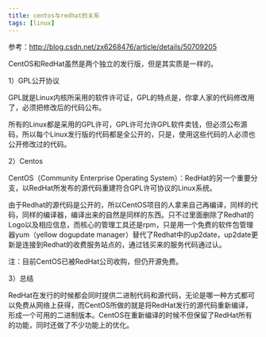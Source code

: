 ```yaml
---
title: centos与redhat的关系
tags: [linux]
---
```


参考：http://blog.csdn.net/zx6268476/article/details/50709205

CentOS和RedHat虽然是两个独立的发行版，但是其实质是一样的。

1）GPL公开协议

GPL就是Linux内核所采用的软件许可证，GPL的特点是，你拿人家的代码修改用了，必须把修改后的代码公布。

所有的Linux都是采用的GPL许可，GPL许可允许GPL软件卖钱，但必须公布源码，所以每个Linux发行版的代码都是全公开的，只是，使用这些代码的人必须也公开修改过的代码。

2）Centos

CentOS（Community Enterprise Operating System）：RedHat的另一个重要分支，以RedHat所发布的源代码重建符合GPL许可协议的Linux系统。

由于Redhat的源代码是公开的，所以CentOS项目的人拿来自己再编译，同样的代码，同样的编译器，编译出来的自然是同样的东西。只不过里面删除了Redhat的Logo以及相应信息，而核心的管理工具还是rpm，只是用一个免费的软件包管理器yum（yellow dogupdate manager）替代了Redhat中的up2date，up2date更新是连接到Redhat的收费服务站点的，通过钱买来的服务代码通过认。

注：目前CentOS已被RedHat公司收购，但仍开源免费。

3）总结

RedHat在发行的时候都会同时提供二进制代码和源代码，无论是哪一种方式都可以免费从网络上获得，而CentOS所做的就是将RedHat发行的源代码重新编译，形成一个可用的二进制版本。CentOS在重新编译的时候不但保留了RedHat所有的功能，同时还做了不少功能上的优化。